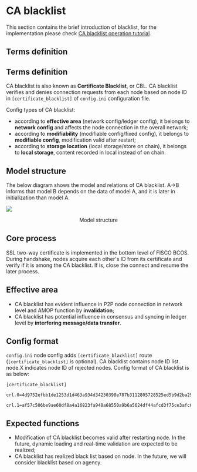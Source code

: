 # CA blacklist

This section contains the brief introduction of blacklist, for the implementation please check [CA blacklist operation tutorial](../../manual/certificate_blacklist.md).

## Terms definition

## Terms definition

CA blacklist is also known as **Certificate Blacklist**, or CBL. CA blacklist verifies and denies connection requests from each node based on node ID in `[certificate_blacklist]` of `config.ini` configuration file.


Config types of CA blacklist:

- according to **effective area** (network config/ledger config), it belongs to **network config** and affects the node connection in the overall network;
- according to **modifiability** (modifiable config/fixed config), it belongs to **modifiable config**, modification valid after restart;
- according to **storage location** (local storage/store on chain), it belongs to **local storage**, content recorded in local instead of on chain.

## Model structure

The below diagram shows the model and relations of CA blacklist. A->B informs that model B depends on the data of model A, and it is later in initialization than model A.

![](../../../images/node_management/architecture.png)

<center>Model structure</center>

## Core process

SSL two-way certificate is implemented in the bottom level of FISCO BCOS. During handshake, nodes acquire each other's ID from its certificate and verify if it is among the CA blacklist. If is, close the connect and resume the later process.

## Effective area

- CA blacklist has evident influence in P2P node connection in network level and AMOP function by **invalidation**;
- CA blacklist has potential influence in consensus and syncing in ledger level by **interfering message/data transfer**.

## Config format

`config.ini` node config adds `[certificate_blacklist]` route (`[certificate_blacklist]` is optional). CA blacklist contains node ID list. node.X indicates node ID of rejected nodes. Config format of CA blacklist is as below:

```
[certificate_blacklist]
    crl.0=4d9752efbb1de1253d1d463a934d34230398e787b3112805728525ed5b9d2ba29e4ad92c6fcde5156ede8baa5aca372a209f94dc8f283c8a4fa63e3787c338a4
    crl.1=af57c506be9ae60df8a4a16823fa948a68550a9b6a5624df44afcd3f75ce3afc6bb1416bcb7018e1a22c5ecbd016a80ffa57b4a73adc1aeaff4508666c9b633a
```

## Expected functions

- Modification of CA blacklist becomes valid after restarting node. In the future, dynamic loading and real-time validation are expected to be realized;
- CA blacklist has realized black list based on node. In the future, we will consider blacklist based on agency.
